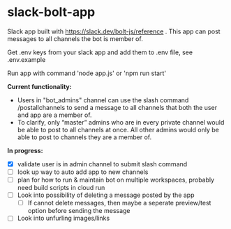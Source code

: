 # slack-bolt-app
Slack app built with https://slack.dev/bolt-js/reference . This app can post messages to all channels the bot is member of.

Get .env keys from your slack app and add them to .env file, see .env.example

Run app with command 'node app.js' or 'npm run start'

<b>Current functionality:</b>
- Users in "bot_admins" channel can use the slash command /postallchannels to send a message to all channels that both the user and app are a member of.
- To clarify, only “master” admins who are in every private channel would be able to post to all channels at once. All other admins would only be able to post to channels they are a member of.


<b>In progress:</b>
- [x] validate user is in admin channel to submit slash command
- [ ] look up way to auto add app to new channels
- [ ] plan for how to run & maintain bot on multiple workspaces, probably need build scripts in cloud run
- [ ] Look into possibility of deleting a message posted by the app
    - [ ] If cannot delete messages, then maybe a seperate preview/test option before sending the message
- [ ] Look into unfurling images/links
